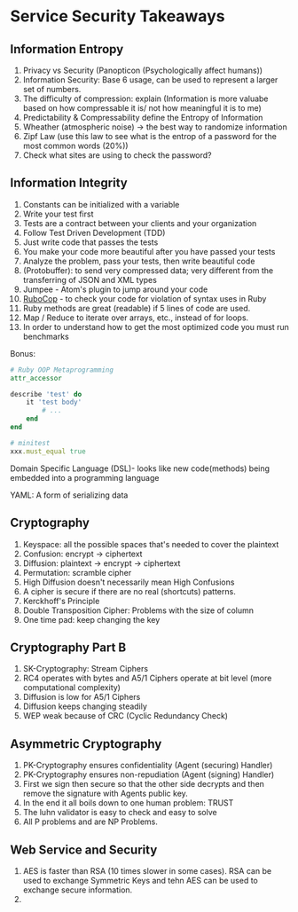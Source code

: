 # Service Security Takeaways

## Information Entropy
1. Privacy vs Security (Panopticon (Psychologically affect humans))
2. Information Security: Base 6 usage, can be used to represent a larger set of numbers. 
3. The difficulty of compression: explain (Information is more valuabe based on how compressable it is/ not how meaningful it is to me)
4. Predictability & Compressability define the Entropy of Information
5. Wheather (atmospheric noise) -> the best way to randomize information
6. Zipf Law (use this law to see what is the entrop of a password for the most common words (20%))
7. Check what sites are using to check the password?


## Information Integrity
1. Constants can be initialized with a variable
2. Write your test first
3. Tests are a contract between your clients and your organization
4. Follow Test Driven Development (TDD)
5. Just write code that passes the tests
6. You make your code more beautiful after you have passed your tests
7. Analyze the problem, pass your tests, then write beautiful code
8. (Protobuffer):  to send very compressed data; very different from the transferring of JSON and XML types
9. Jumpee - Atom's plugin to jump around your code
10. [RuboCop](https://github.com/bbatsov/ruby-style-guide) - to check your code for violation of syntax uses in Ruby
11. Ruby methods are great (readable) if 5 lines of code are used.
12. Map / Reduce to iterate over arrays, etc., instead of for loops.
13. In order to understand how to get the most optimized code you must run benchmarks

Bonus:
``` ruby
# Ruby OOP Metaprogramming
attr_accessor

describe 'test' do
	it 'test body'
		# ...
	end
end

# minitest
xxx.must_equal true
```
Domain Specific Language (DSL)- looks like new code(methods) being embedded into a programming language 

YAML: A form of serializing data

## Cryptography
1. Keyspace: all the possible spaces that's needed to cover the plaintext
2. Confusion: encrypt -> ciphertext
3. Diffusion:  plaintext -> encrypt -> ciphertext
4. Permutation: scramble cipher
5. High Diffusion doesn't necessarily mean High Confusions
6. A cipher is secure if there are no real (shortcuts) patterns.
7. Kerckhoff's Principle
8. Double Transposition Cipher: Problems with the size of column
9. One time pad: keep changing the key

## Cryptography Part B
1. SK-Cryptography: Stream Ciphers
2. RC4 operates with bytes and A5/1 Ciphers operate at bit level (more computational complexity)
3. Diffusion is low for A5/1 Ciphers
4. Diffusion keeps changing steadily
5. WEP weak because of CRC (Cyclic Redundancy Check)

## Asymmetric Cryptography
1. PK-Cryptography ensures confidentiality (Agent (securing) Handler)
2. PK-Cryptography ensures non-repudiation (Agent (signing) Handler)
3. First we sign then secure so that the other side decrypts and then remove the signature with Agents public key.
4. In the end it all boils down to one human problem: TRUST
5. The luhn validator is easy to check and easy to solve
5. All P problems and are NP Problems.

## Web Service and Security
1. AES is faster than RSA (10 times slower in some cases). RSA can be used to exchange Symmetric Keys and tehn AES can be used to exchange secure information.
2. 
